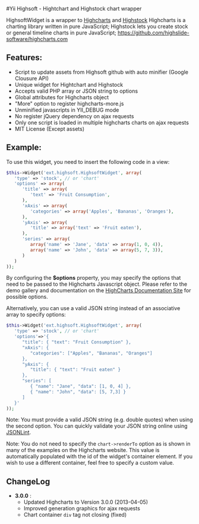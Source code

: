 #Yii Highsoft - Hightchart and Highstock chart wrapper

HighsoftWidget is a wrapper to [Highcharts](http://www.highcharts.com/ "Highcharts Official Site") and [Highstock](http://www.highcharts.com/products/highstock "Highstock Official Site")
Highcharts is a charting library written in pure JavaScript;
Highstock lets you create stock or general timeline charts in pure JavaScript;
https://github.com/highslide-software/highcharts.com

## Features:
- Script to update assets from Highsoft github with auto minifier (Google Clousure API)
- Unique widget for Hightchart and Highstock
- Accepts valid PHP array or JSON string to options
- Global attributes for Highcharts object
- "More" option to register highcharts-more.js
- Unminified javascripts in YII_DEBUG mode
- No register jQuery dependency on ajax requests
- Only one script is loaded in multiple highcharts charts on ajax requests
- MIT License (Except assets)

## Example:

To use this widget, you need to insert the following code in a view:
```php
$this->Widget('ext.highsoft.HighsoftWidget', array(
   'type' => 'stock', // or 'chart'
   'options' => array(
      'title' => array(
         'text' => 'Fruit Consumption',
      ),
      'xAxis' => array( 
         'categories' => array('Apples', 'Bananas', 'Oranges'),
      ),
      'yAxis' => array(
         'title' => array('text' => 'Fruit eaten'),
      ),
      'series' => array(
         array('name' => 'Jane', 'data' => array(1, 0, 4)),
         array('name' => 'John', 'data' => array(5, 7, 3)),
      )
   )
));
```
By configuring the **$options** property, you may specify the options
that need to be passed to the Highcharts Javascript object. Please refer to
the demo gallery and documentation on the [HighCharts Documentation Site](http://www.highcharts.com/) for possible options.

Alternatively, you can use a valid JSON string instead of an associative array to specify options:

```php
$this->Widget('ext.highsoft.HighsoftWidget', array(
   'type' => 'stock', // or 'chart'
   'options'=>'{
      "title": { "text": "Fruit Consumption" },
      "xAxis": {
         "categories": ["Apples", "Bananas", "Oranges"]
      },
      "yAxis": {
         "title": { "text": "Fruit eaten" }
      },
      "series": [
         { "name": "Jane", "data": [1, 0, 4] },
         { "name": "John", "data": [5, 7,3] }
      ]
   }'
));
```
Note: You must provide a valid JSON string (e.g. double quotes) when using
the second option. You can quickly validate your JSON string online using
[JSONLint](http://jsonlint.com/).

Note: You do not need to specify the <code>chart->renderTo</code> option as
is shown in many of the examples on the Highcharts website. This value is
automatically populated with the id of the widget's container element. If you
wish to use a different container, feel free to specify a custom value.

## ChangeLog
* **3.0.0** :
    - Updated Highcharts to Version 3.0.0 (2013-04-05)
    - Improved generation graphics for ajax requests
    - Chart container `div` tag not closing (fixed)